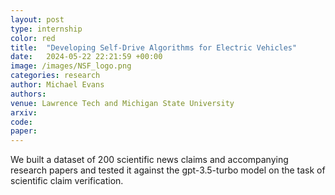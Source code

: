 ```yaml
---
layout: post
type: internship
color: red
title:  "Developing Self-Drive Algorithms for Electric Vehicles"
date:   2024-05-22 22:21:59 +00:00
image: /images/NSF_logo.png
categories: research
author: Michael Evans
authors:
venue: Lawrence Tech and Michigan State University
arxiv:
code:
paper:
---
```

We built a dataset of 200 scientific news claims and accompanying research papers and tested it against the gpt-3.5-turbo model on the task of scientific claim verification.
